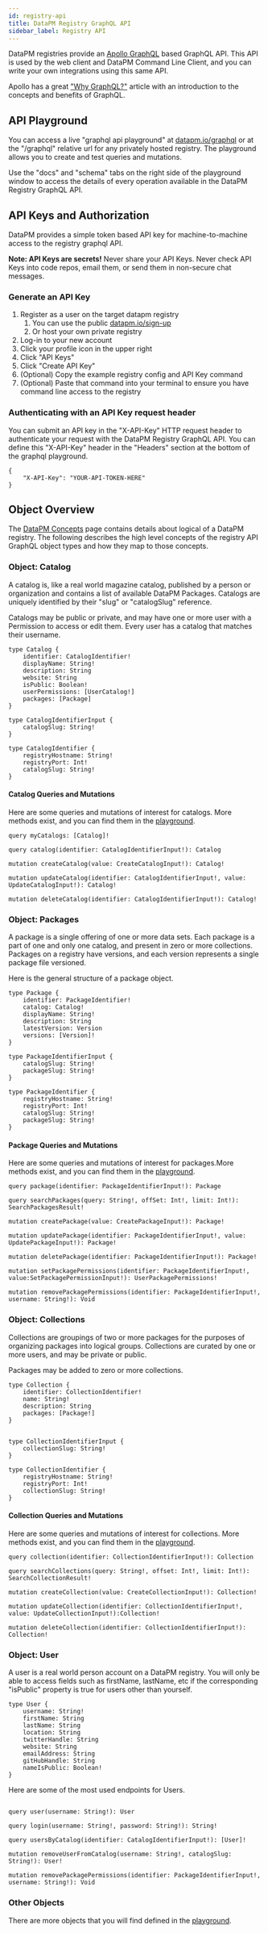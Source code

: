 ```yaml
---
id: registry-api
title: DataPM Registry GraphQL API
sidebar_label: Registry API
---
```


DataPM registries provide an [Apollo GraphQL](https://www.apollographql.com) based GraphQL API. This API is used by the web client and DataPM Command Line Client, and you can write your own integrations using this same API.

Apollo has a great ["Why GraphQL?"](https://www.apollographql.com/docs/intro/benefits/) article with an introduction to the concepts and benefits of GraphQL.

## API Playground

You can access a live "graphql api playground" at [datapm.io/graphql](https://datapm.io/graphql) or at the "/graphql" relative url for any privately hosted registry. The playground allows you to create and test queries and mutations.

Use the "docs" and "schema" tabs on the right side of the playground window to access the details of every operation available in the DataPM Registry GraphQL API.

## API Keys and Authorization

DataPM provides a simple token based API key for machine-to-machine access to the registry graphql API.

**Note: API Keys are secrets!** Never share your API Keys. Never check API Keys into code repos, email them, or send them in non-secure chat messages.

### Generate an API Key

1. Register as a user on the target datapm registry
    1. You can use the public [datapm.io/sign-up](https://datapm.io/sign-up)
    1. Or host your own private registry
1. Log-in to your new account
1. Click your profile icon in the upper right
1. Click "API Keys"
1. Click "Create API Key"
1. (Optional) Copy the example registry config and API Key command
1. (Optional) Paste that command into your terminal to ensure you have command line access to the registry

### Authenticating with an API Key request header

You can submit an API key in the "X-API-Key" HTTP request header to authenticate your request with the DataPM Registry GraphQL API. You can define this "X-API-Key" header in the "Headers" section at the bottom of the graphql playground.

```
{
    "X-API-Key": "YOUR-API-TOKEN-HERE"
}
```

## Object Overview

The [DataPM Concepts](concepts.md) page contains details about logical of a DataPM registry. The following describes the high level concepts of the registry API GraphQL object types and how they map to those concepts.

### Object: Catalog

A catalog is, like a real world magazine catalog, published by a person or organization and contains a list of available DataPM Packages. Catalogs are uniquely identified by their "slug" or "catalogSlug" reference.

Catalogs may be public or private, and may have one or more user with a Permission to access or edit them. Every user has a catalog that matches their username.

```
type Catalog {
    identifier: CatalogIdentifier!
    displayName: String!
    description: String
    website: String
    isPublic: Boolean!
    userPermissions: [UserCatalog!]
    packages: [Package]
}

type CatalogIdentifierInput {
    catalogSlug: String!
}

type CatalogIdentifier {
    registryHostname: String!
    registryPort: Int!
    catalogSlug: String!
}
```

#### Catalog Queries and Mutations

Here are some queries and mutations of interest for catalogs. More methods exist, and you can find them in the [playground](/playground).

```gql
query myCatalogs: [Catalog]!

query catalog(identifier: CatalogIdentifierInput!): Catalog

mutation createCatalog(value: CreateCatalogInput!): Catalog!

mutation updateCatalog(identifier: CatalogIdentifierInput!, value: UpdateCatalogInput!): Catalog!

mutation deleteCatalog(identifier: CatalogIdentifierInput!): Catalog!
```

### Object: Packages

A package is a single offering of one or more data sets. Each package is a part of one and only one catalog, and present in zero or more collections. Packages on a registry have versions, and each version represents a single package file versioned.

Here is the general structure of a package object.

```
type Package {
    identifier: PackageIdentifier!
    catalog: Catalog!
    displayName: String!
    description: String
    latestVersion: Version
    versions: [Version]!
}

type PackageIdentifierInput {
    catalogSlug: String!
    packageSlug: String!
}

type PackageIdentifier {
    registryHostname: String!
    registryPort: Int!
    catalogSlug: String!
    packageSlug: String!
}
```

#### Package Queries and Mutations

Here are some queries and mutations of interest for packages.More methods exist, and you can find them in the [playground](/playground).

```gql
query package(identifier: PackageIdentifierInput!): Package

query searchPackages(query: String!, offSet: Int!, limit: Int!): SearchPackagesResult!

mutation createPackage(value: CreatePackageInput!): Package!

mutation updatePackage(identifier: PackageIdentifierInput!, value: UpdatePackageInput!): Package!

mutation deletePackage(identifier: PackageIdentifierInput!): Package!

mutation setPackagePermissions(identifier: PackageIdentifierInput!, value:SetPackagePermissionInput!): UserPackagePermissions!

mutation removePackagePermissions(identifier: PackageIdentifierInput!, username: String!): Void

```

### Object: Collections

Collections are groupings of two or more packages for the purposes of organizing packages into logical groups. Collections are curated by one or more users, and may be private or public.

Packages may be added to zero or more collections.

```text
type Collection {
    identifier: CollectionIdentifier!
    name: String!
    description: String
    packages: [Package!]
}


type CollectionIdentifierInput {
    collectionSlug: String!
}

type CollectionIdentifier {
    registryHostname: String!
    registryPort: Int!
    collectionSlug: String!
}

```

#### Collection Queries and Mutations

Here are some queries and mutations of interest for collections. More methods exist, and you can find them in the [playground](/playground).

```
query collection(identifier: CollectionIdentifierInput!): Collection

query searchCollections(query: String!, offset: Int!, limit: Int!): SearchCollectionResult!

mutation createCollection(value: CreateCollectionInput!): Collection!

mutation updateCollection(identifier: CollectionIdentifierInput!, value: UpdateCollectionInput!):Collection!

mutation deleteCollection(identifier: CollectionIdentifierInput!): Collection!

```

### Object: User

A user is a real world person account on a DataPM registry. You will only be able to access fields such as firstName, lastName, etc if the corresponding "isPublic" property is true for users other than yourself.

```text
type User {
    username: String!
    firstName: String
    lastName: String
    location: String
    twitterHandle: String
    website: String
    emailAddress: String
    gitHubHandle: String
    nameIsPublic: Boolean!
}
```

Here are some of the most used endpoints for Users.

```text

query user(username: String!): User

query login(username: String!, password: String!): String!

query usersByCatalog(identifier: CatalogIdentifierInput!): [User]!

mutation removeUserFromCatalog(username: String!, catalogSlug: String!): User!

mutation removePackagePermissions(identifier: PackageIdentifierInput!, username: String!): Void

```

### Other Objects

There are more objects that you will find defined in the [playground](/playground).

